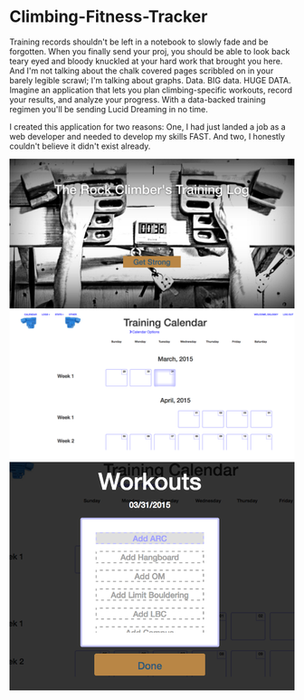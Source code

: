 # Climbing-Fitness-Tracker
Training records shouldn't be left in a notebook to slowly fade and be forgotten. When you finally send your proj, you should be able to look back teary eyed and bloody knuckled at your hard work that brought you here. And I'm not talking about the chalk covered pages scribbled on in your barely legible scrawl; I'm talking about graphs. Data. BIG data. HUGE DATA. Imagine an application that lets you plan climbing-specific workouts, record your results, and analyze your progress. With a data-backed training regimen  you'll be sending Lucid Dreaming in no time.

I created this application for two reasons: One, I had just landed a job as a web developer and needed to develop my skills FAST. And two, I honestly couldn't believe it didn't exist already.

![Landing Page](/Images/homepage.png)
![Training Calendar](/Images/calendar.png)
![Workouts List](/Images/workouts.png)